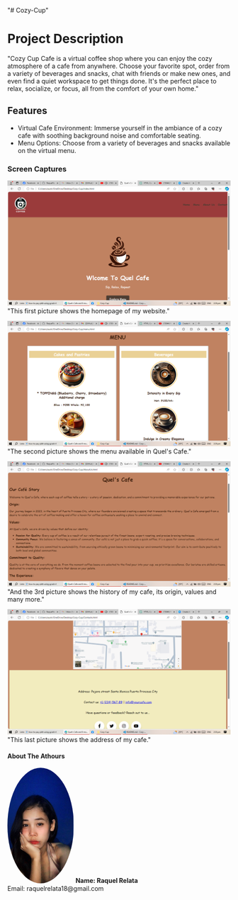 "# Cozy-Cup" 

# Project Description 
"Cozy Cup Cafe is a virtual coffee shop where you can enjoy the cozy atmosphere of a cafe from anywhere. Choose your favorite spot, order from a variety of beverages and snacks, chat with friends or make new ones, and even find a quiet workspace to get things done. It's the perfect place to relax, socialize, or focus, all from the comfort of your own home."

## Features
* Virtual Cafe Environment: Immerse yourself in the ambiance of a cozy cafe with soothing background noise and comfortable seating.
* Menu Options: Choose from a variety of beverages and snacks available on the virtual menu.

### Screen Captures
![OIG2](IMG/IMG1.png)
"This first picture shows the homepage of my website."

![OIG2](IMG/IMG2.png)
"The second picture shows the menu available in Quel's Cafe."

![OIG2](IMG/IMG3.png)
"And the 3rd picture shows the history of my cafe, its origin, values and many more."


![OIG2](IMG/IMG4.png)
"This last picture shows the address of my cafe."

#### About The Athours
<img src="image/photo_6273779319520212362_y.jpg" alt="author image" width="150" style="border-radius:50%;">
<b>Name: Raquel Relata</b><br>
Email: raquelrelata18@gmail.com








